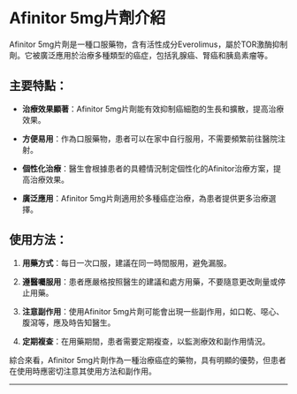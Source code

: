 # Afinitor 5mg片劑介紹
Afinitor 5mg片劑是一種口服藥物，含有活性成分Everolimus，屬於TOR激酶抑制劑。它被廣泛應用於治療多種類型的癌症，包括乳腺癌、腎癌和胰島素瘤等。
## 主要特點：
- **治療效果顯著**：Afinitor 5mg片劑能有效抑制癌細胞的生長和擴散，提高治療效果。
- **方便易用**：作為口服藥物，患者可以在家中自行服用，不需要頻繁前往醫院注射。
- **個性化治療**：醫生會根據患者的具體情況制定個性化的Afinitor治療方案，提高治療效果。
- **廣泛應用**：Afinitor 5mg片劑適用於多種癌症治療，為患者提供更多治療選擇。
## 使用方法：
1. **用藥方式**：每日一次口服，建議在同一時間服用，避免漏服。
2. **遵醫囑服用**：患者應嚴格按照醫生的建議和處方用藥，不要隨意更改劑量或停止用藥。
3. **注意副作用**：使用Afinitor 5mg片劑可能會出現一些副作用，如口乾、噁心、腹瀉等，應及時告知醫生。
4. **定期複查**：在用藥期間，患者需要定期複查，以監測療效和副作用情況。
綜合來看，Afinitor 5mg片劑作為一種治療癌症的藥物，具有明顯的優勢，但患者在使用時應密切注意其使用方法和副作用。
---